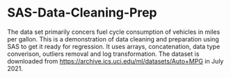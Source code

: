 # SAS-Data-Cleaning-Prep
The data set primarily concers fuel cycle consumption of vehicles in miles per gallon. This is a demonstration of data cleaning and preparation using SAS to get it ready for regression. It uses arrays, concatenation, data type converison, outliers removal and log transformation. The dataset is downloaded from https://archive.ics.uci.edu/ml/datasets/Auto+MPG in July 2021.
